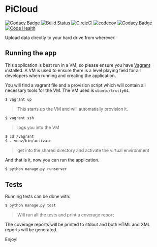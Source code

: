 # PiCloud

[![Codacy Badge](https://api.codacy.com/project/badge/Grade/7dd28ce2d89d414996e3245aff7e819d)](https://www.codacy.com/app/Quilliam/PiCloud?utm_source=github.com&amp;utm_medium=referral&amp;utm_content=Wyvarn/PiCloud&amp;utm_campaign=Badge_Grade)
[![Build Status](https://travis-ci.org/Wyvarn/PiCloud.svg?branch=master)](https://travis-ci.org/Wyvarn/PiCloud)
[![CircleCI](https://circleci.com/gh/Wyvarn/PiCloud.svg?style=svg)](https://circleci.com/gh/Wyvarn/PiCloud)
[![codecov](https://codecov.io/gh/Wyvarn/PiCloud/branch/master/graph/badge.svg)](https://codecov.io/gh/Wyvarn/PiCloud)
[![Codacy Badge](https://api.codacy.com/project/badge/Coverage/7dd28ce2d89d414996e3245aff7e819d)](https://www.codacy.com/app/Quilliam/PiCloud?utm_source=github.com&utm_medium=referral&utm_content=Wyvarn/PiCloud&utm_campaign=Badge_Coverage)
[![Code Health](https://landscape.io/github/Wyvarn/uploader/master/landscape.svg?style=flat)](https://landscape.io/github/Wyvarn/uploader/master)

Upload data directly to your hard drive from wherever!

## Running the app

This application is best run in a VM, so please ensure you have [Vagrant](https://www.vagrantup.com/) installed. A VM is used to ensure there is a level playing field for all developers when running and creating the application.

You will find a vagrant file and a provision script which will contain all necessary tools for the VM. The VM used is `ubuntu/trusty64`.

``` sh
$ vagrant up
```
> This starts up the VM and will automatially provision it.

``` sh
$ vagrant ssh
```
> logs you into the VM

``` sh
$ cd /vagrant
$ . venv/bin/activate
```
> get into the shared directory and activate the virtual environment

And that is it, now you can run the application.

``` sh
$ python manage.py runserver
```

## Tests

Running tests can be done with:

``` sh
$ python manage.py test
```
> Will run all the tests and print a coverage report

The coverage reports will be printed to stdout and both HTML and XML reports will be generated.

Enjoy!
